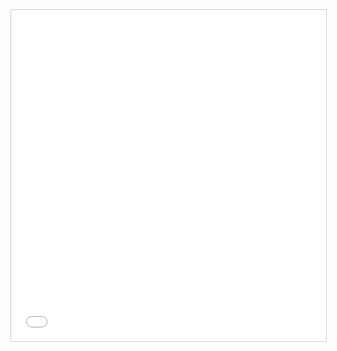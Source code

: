 <iframe src="//www.slideshare.net/slideshow/embed_code/key/dGcDUGLzMqjfuj" width="100%" height="530" frameborder="0" marginwidth="0" marginheight="0" scrolling="no" style="border:1px solid #CCC; border-width:1px; margin-bottom:5px; max-width: 100%;" allowfullscreen> </iframe> 
